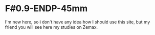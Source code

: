# F#0.9-ENDP-45mm
I'm new here, so i don't have any idea how I should use this site, but my friend you will see here my studies on Zemax. 
